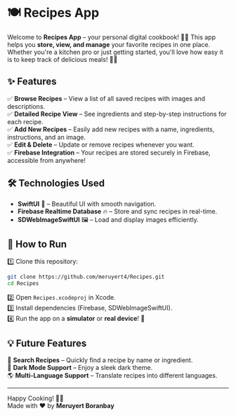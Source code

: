 # 🍽️ Recipes App  

Welcome to **Recipes App** – your personal digital cookbook! 📖✨ This app helps you **store, view, and manage** your favorite recipes in one place. Whether you're a kitchen pro or just getting started, you'll love how easy it is to keep track of delicious meals! 🥘🍰  

## ✨ Features  

✅ **Browse Recipes** – View a list of all saved recipes with images and descriptions.  
✅ **Detailed Recipe View** – See ingredients and step-by-step instructions for each recipe.  
✅ **Add New Recipes** – Easily add new recipes with a name, ingredients, instructions, and an image.  
✅ **Edit & Delete** – Update or remove recipes whenever you want.  
✅ **Firebase Integration** – Your recipes are stored securely in Firebase, accessible from anywhere!  

## 🛠️ Technologies Used  

- **SwiftUI** 🍏 – Beautiful UI with smooth navigation.  
- **Firebase Realtime Database** 🔥 – Store and sync recipes in real-time.  
- **SDWebImageSwiftUI** 🖼️ – Load and display images efficiently.  

## 🚀 How to Run  

1️⃣ Clone this repository:  
   ```bash
   git clone https://github.com/meruyert4/Recipes.git
   cd Recipes
   ```  
2️⃣ Open `Recipes.xcodeproj` in Xcode.  
3️⃣ Install dependencies (Firebase, SDWebImageSwiftUI).  
4️⃣ Run the app on a **simulator** or **real device**! 📱  


## 💡 Future Features  

🚀 **Search Recipes** – Quickly find a recipe by name or ingredient.  
🎨 **Dark Mode Support** – Enjoy a sleek dark theme.  
🌎 **Multi-Language Support** – Translate recipes into different languages.  

---

Happy Cooking! 🍳✨  
Made with ❤️ by **Meruyert Boranbay**  
